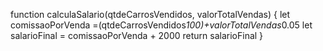 function calculaSalario(qtdeCarrosVendidos, valorTotalVendas) {
let comissaoPorVenda =(qtdeCarrosVendidos*100)+valorTotalVendas*0.05
let salarioFinal = comissaoPorVenda + 2000
 return salarioFinal
}